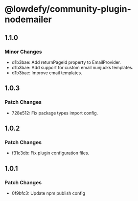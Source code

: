# @lowdefy/community-plugin-nodemailer

## 1.1.0

### Minor Changes

- d1b3bae: Add returnPageId property to EmailProvider.
- d1b3bae: Add support for custom email nunjucks templates.
- d1b3bae: Improve email templates.

## 1.0.3

### Patch Changes

- 728e512: Fix package types import config.

## 1.0.2

### Patch Changes

- f31c3db: Fix plugin configuration files.

## 1.0.1

### Patch Changes

- 0f9bfc3: Update npm publish config
